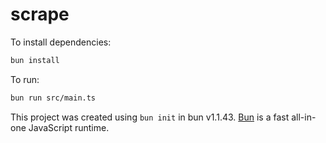 # scrape

To install dependencies:

```bash
bun install
```

To run:

```bash
bun run src/main.ts
```

This project was created using `bun init` in bun v1.1.43. [Bun](https://bun.sh) is a fast all-in-one JavaScript runtime.
